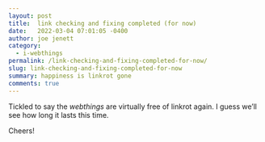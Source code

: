 ```yaml
---
layout: post
title:  link checking and fixing completed (for now)
date:   2022-03-04 07:01:05 -0400
author: joe jenett
category:
  - i-webthings 
permalink: /link-checking-and-fixing-completed-for-now/
slug: link-checking-and-fixing-completed-for-now
summary: happiness is linkrot gone
comments: true
---
```

<p>Tickled to say the <em>webthings</em> are virtually free of linkrot again. I guess we’ll see how long it lasts this time.</p>
<p>Cheers!</p>


<a href="https://brid.gy/publish/twitter"></a>
<data class="p-bridgy-omit-link" value="false"></data>